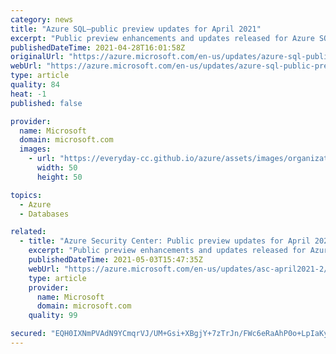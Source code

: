 ```yaml
---
category: news
title: "Azure SQL—public preview updates for April 2021"
excerpt: "Public preview enhancements and updates released for Azure SQL in April 2021."
publishedDateTime: 2021-04-28T16:01:58Z
originalUrl: "https://azure.microsoft.com/en-us/updates/azure-sql-public-preview-updates-for-april-2021/"
webUrl: "https://azure.microsoft.com/en-us/updates/azure-sql-public-preview-updates-for-april-2021/"
type: article
quality: 84
heat: -1
published: false

provider:
  name: Microsoft
  domain: microsoft.com
  images:
    - url: "https://everyday-cc.github.io/azure/assets/images/organizations/microsoft.com-50x50.jpg"
      width: 50
      height: 50

topics:
  - Azure
  - Databases

related:
  - title: "Azure Security Center: Public preview updates for April 2021"
    excerpt: "Public preview enhancements and updates released for Azure Security Center in April 2021."
    publishedDateTime: 2021-05-03T15:47:35Z
    webUrl: "https://azure.microsoft.com/en-us/updates/asc-april2021-2/"
    type: article
    provider:
      name: Microsoft
      domain: microsoft.com
    quality: 99

secured: "EQH0IXNmPVAdN9YCmqrVJ/UM+Gsi+XBgjY+7zTrJn/FWc6eRaAhP0o+LpIaKyNdxgBR+QrrAfO/OvLo2F27xQSQ1uCGjq619uto1DWSBMg73uDiHHP0BzSihx9aiU4mAvvvWhToBnbqIClpkP9lvWWVx+Jt1xebVoB1y5segm3zGb+QbKgVXuftJz/jCFb+oGXJGDj7HxNZOabaCxTVIsWzL6OMnMjsNqAgo954xyGxzzSGeII3ZbboJxSaa6j4nsyIU0+l4IAIkmmJwIF/Dh6atMsOwPOMlsWH+AgrYtYL7/BBdI3/Y2N+W91kpUfXf6xgdd40eFtM08OSFikgzRxeQ6m+tvQZ3/z64FJnRTRY=;ISvBw4nrhBlNj7Yuya5BqQ=="
---
```


